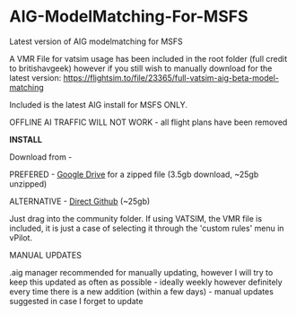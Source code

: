 # AIG-ModelMatching-For-MSFS
Latest version of AIG modelmatching for MSFS

A VMR File for vatsim usage has been included in the root folder (full credit to britishavgeek) however if you still wish to manually download for the latest version: https://flightsim.to/file/23365/full-vatsim-aig-beta-model-matching

Included is the latest AIG install for MSFS ONLY.

OFFLINE AI TRAFFIC WILL NOT WORK - all flight plans have been removed

<b>INSTALL</b>

Download from - 

PREFERED - [Google Drive](https://drive.google.com/file/d/16DwbuN_2GXnob2JDvtYzALfiO6AkHalc/view?usp=sharing) for a zipped file (3.5gb download, ~25gb unzipped)

ALTERNATIVE - [Direct Github](https://codeload.github.com/Samueleonard/AIG-ModelMatching-For-MSFS/zip/refs/heads/main) (~25gb)

Just drag into the community folder. If using VATSIM, the VMR file is included, it is just a case of selecting it through the 'custom rules' menu in vPilot.


MANUAL UPDATES

.aig manager recommended for manually updating, however I will try to keep this updated as often as possible - ideally weekly however definitely every time there is a new addition (within a few days) - manual updates suggested in case I forget to update

